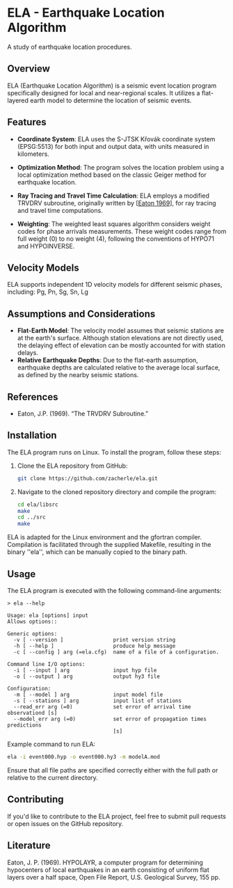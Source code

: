 # ELA - Earthquake Location Algorithm
A study of earthquake location procedures.

## Overview

ELA (Earthquake Location Algorithm) is a seismic event location program specifically designed for local and near-regional scales. It utilizes a flat-layered earth model to determine the location of seismic events.

## Features

- **Coordinate System**: ELA uses the S-JTSK Křovák coordinate system (EPSG:5513) for both input and output data, with units measured in kilometers.
- **Optimization Method**: The program solves the location problem using a local optimization method based on the classic Geiger method for earthquake location.
- **Ray Tracing and Travel Time Calculation**: ELA employs a modified TRVDRV subroutine, originally written by \[[Eaton 1969](#eaton1969)\], for ray tracing and travel time computations.

- **Weighting**: The weighted least squares algorithm considers weight codes
for phase arrivals measurements.
These weight codes range from full weight (0) to no weight (4),
following the conventions of HYPO71 and HYPOINVERSE.


## Velocity Models

ELA supports independent 1D velocity models for different seismic phases, including: Pg, Pn, Sg, Sn, Lg

## Assumptions and Considerations

- **Flat-Earth Model**: The velocity model assumes that seismic stations are at the earth's surface. Although station elevations are not directly used, the delaying effect of elevation can be mostly accounted for with station delays.
- **Relative Earthquake Depths**: Due to the flat-earth assumption, earthquake depths are calculated relative to the average local surface, as defined by the nearby seismic stations.

## References

- Eaton, J.P. (1969). “The TRVDRV Subroutine.”


## Installation

The ELA program runs on Linux. To install the program, follow these steps:

1. Clone the ELA repository from GitHub:
   ```bash
   git clone https://github.com/zacherle/ela.git
   ```

2. Navigate to the cloned repository directory and compile the program:
   ```bash
   cd ela/libsrc
   make
   cd ../src
   make
   ```

ELA is adapted for the Linux environment and the gfortran compiler.
Compilation is facilitated through the supplied Makefile,
resulting in the binary ''ela'', which can be manually copied to the binary path.

## Usage

The ELA program is executed with the following command-line arguments:
```
> ela --help

Usage: ela [options] input 
Allows options::

Generic options:
  -v [ --version ]                print version string
  -h [ --help ]                   produce help message
  -c [ --config ] arg (=ela.cfg)  name of a file of a configuration.

Command line I/O options:
  -i [ --input ] arg              input hyp file
  -o [ --output ] arg             output hy3 file

Configuration:
  -m [ --model ] arg              input model file
  -s [ --stations ] arg           input list of stations
  --read_err arg (=0)             set error of arrival time observationd [s]
  --model_err arg (=0)            set error of propagation times predictions 
                                  [s]
```

Example command to run ELA:
```bash
ela -i event000.hyp -o event000.hy3 -m modelA.mod
```

Ensure that all file paths are specified correctly either with the full path or relative to the current directory.


## Contributing

If you'd like to contribute to the ELA project, feel free to submit pull requests or open issues on the GitHub repository.


## Literature
<a name="eaton1969"></a>Eaton, J. P. (1969). HYPOLAYR, a computer program for determining hypocenters of local earthquakes in an earth consisting of uniform flat layers over a half space, Open File Report, U.S. Geological Survey, 155 pp.


